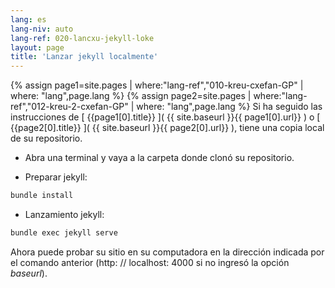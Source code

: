 ```yaml
---
lang: es
lang-niv: auto
lang-ref: 020-lancxu-jekyll-loke
layout: page
title: 'Lanzar jekyll localmente'
---
```


{% assign page1=site.pages | where:"lang-ref","010-kreu-cxefan-GP" | where: "lang",page.lang  %}
{% assign page2=site.pages | where:"lang-ref","012-kreu-2-cxefan-GP" | where: "lang",page.lang  %}
Si ha seguido las instrucciones de [ {{page1[0].title}} ]( {{ site.baseurl }}{{ page1[0].url}} )
o [ {{page2[0].title}} ]( {{ site.baseurl }}{{ page2[0].url}} ), tiene una copia local de su repositorio.

* Abra una terminal y vaya a la carpeta donde clonó su repositorio.



* Preparar jekyll:



```bash
bundle install
```

* Lanzamiento jekyll:



```bash
bundle exec jekyll serve
```

Ahora puede probar su sitio en su computadora en la dirección indicada por el comando anterior (http: // localhost: 4000 si no ingresó la opción _baseurl_).

